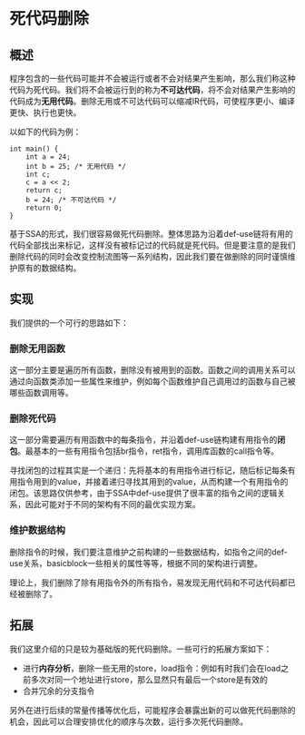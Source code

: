 # 死代码删除

## 概述

程序包含的一些代码可能并不会被运行或者不会对结果产生影响，那么我们称这种代码为死代码。我们将不会被运行到的称为**不可达代码**，将不会对结果产生影响的代码成为**无用代码**。删除无用或不可达代码可以缩减IR代码，可使程序更小、编译更快、执行也更快。

以如下的代码为例：

```
int main() {
	int a = 24;   
	int b = 25; /* 无用代码 */   
	int c;   
	c = a << 2;   
	return c;   
	b = 24; /* 不可达代码 */   
	return 0; 
}
```

基于SSA的形式，我们很容易做死代码删除。整体思路为沿着def-use链将有用的代码全部找出来标记，这样没有被标记过的代码就是死代码。但是要注意的是我们删除代码的同时会改变控制流图等一系列结构，因此我们要在做删除的同时谨慎维护原有的数据结构。

## 实现

我们提供的一个可行的思路如下：

### 删除无用函数

这一部分主要是遍历所有函数，删除没有被用到的函数。函数之间的调用关系可以通过向函数类添加一些属性来维护，例如每个函数维护自己调用过的函数与自己被哪些函数调用等。

### 删除死代码

这一部分需要遍历有用函数中的每条指令，并沿着def-use链构建有用指令的**闭包**。最基本的一些有用指令包括br指令，ret指令，调用库函数的call指令等。

寻找闭包的过程其实是一个递归：先将基本的有用指令进行标记，随后标记每条有用指令用到的value，并接着递归寻找其用到的value，从而构建一个有用指令的闭包。该思路仅供参考，由于SSA中def-use提供了很丰富的指令之间的逻辑关系，因此可能对于不同的架构有不同的最优实现方案。

### 维护数据结构

删除指令的时候，我们要注意维护之前构建的一些数据结构，如指令之间的def-use关系，basicblock一些相关的属性等等，根据不同的架构进行调整。

理论上，我们删除了除有用指令外的所有指令，易发现无用代码和不可达代码都已经被删除了。

## 拓展

我们这里介绍的只是较为基础版的死代码删除。一些可行的拓展方案如下：

- 进行**内存分析**，删除一些无用的store，load指令：例如有时我们会在load之前多次对同一个地址进行store，那么显然只有最后一个store是有效的
- 合并冗余的分支指令

另外在进行后续的常量传播等优化后，可能程序会暴露出新的可以做死代码删除的机会，因此可以合理安排优化的顺序与次数，运行多次死代码删除。
